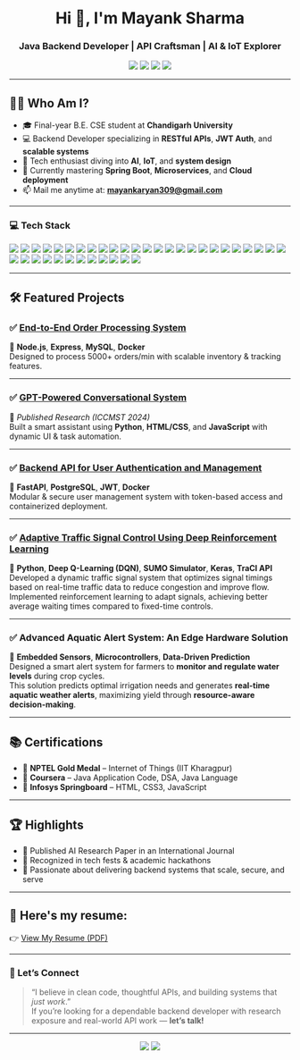 <h1 align="center">Hi 👋, I'm Mayank Sharma</h1>
<h3 align="center">Java Backend Developer | API Craftsman | AI & IoT Explorer</h3>

<p align="center">
  <a href="mailto:mayankaryan309@gmail.com"><img src="https://img.shields.io/badge/Gmail-Red?style=flat-square&logo=gmail&logoColor=white&label=Email"></a>
  <a href="https://www.linkedin.com/in/mayank-sharma15/"><img src="https://img.shields.io/badge/LinkedIn-MayankSharma-blue?style=flat-square&logo=linkedin"></a>
  <a href="https://github.com/Sharma-Mayank15"><img src="https://img.shields.io/badge/GitHub-Sharma--Mayank15-black?style=flat-square&logo=github"></a>
  <a href="https://leetcode.com/u/Mayank_1511/"><img src="https://img.shields.io/badge/LeetCode-Mayank-orange?style=flat-square&logo=leetcode"></a>
</p>

---

## 👨‍💻 Who Am I?

- 🎓 Final-year B.E. CSE student at **Chandigarh University**
- 💻 Backend Developer specializing in **RESTful APIs**, **JWT Auth**, and **scalable systems**
- 🧠 Tech enthusiast diving into **AI**, **IoT**, and **system design**
- 🌱 Currently mastering **Spring Boot**, **Microservices**, and **Cloud deployment**
- 📫 Mail me anytime at: **mayankaryan309@gmail.com**

---

### 💻 Tech Stack

<p align="left">

<p align="left"> <!-- Languages --> <img src="https://img.shields.io/badge/Java-007396?style=flat&logo=java&logoColor=white" /> <img src="https://img.shields.io/badge/Python-3776AB?style=flat&logo=python&logoColor=white" /> <img src="https://img.shields.io/badge/JavaScript-F7DF1E?style=flat&logo=javascript&logoColor=black" /> <img src="https://img.shields.io/badge/C++-00599C?style=flat&logo=c%2B%2B&logoColor=white" /> <img src="https://img.shields.io/badge/SQL-003B57?style=flat&logo=mysql&logoColor=white" /> <img src="https://img.shields.io/badge/HTML5-E34F26?style=flat&logo=html5&logoColor=white" /> <img src="https://img.shields.io/badge/CSS3-1572B6?style=flat&logo=css3&logoColor=white" /> <!-- Backend & API --> <img src="https://img.shields.io/badge/FastAPI-009688?style=flat&logo=fastapi&logoColor=white" /> <img src="https://img.shields.io/badge/Flask-000000?style=flat&logo=flask&logoColor=white" /> <img src="https://img.shields.io/badge/Node.js-339933?style=flat&logo=nodedotjs&logoColor=white" /> <img src="https://img.shields.io/badge/Express.js-000000?style=flat&logo=express&logoColor=white" /> <img src="https://img.shields.io/badge/Spring%20Boot-6DB33F?style=flat&logo=spring-boot&logoColor=white" /> <img src="https://img.shields.io/badge/Servlets-6DB33F?style=flat&logo=java&logoColor=white" /> <img src="https://img.shields.io/badge/RESTful%20API-FF6F00?style=flat&logo=api&logoColor=white" /> <img src="https://img.shields.io/badge/Microservices-FF7043?style=flat&logo=docker&logoColor=white" /> <!-- Machine Learning & AI --> <img src="https://img.shields.io/badge/Keras-D00000?style=flat&logo=keras&logoColor=white" /> <img src="https://img.shields.io/badge/Reinforcement%20Learning-FFB300?style=flat&logo=deepmind&logoColor=black" /> <img src="https://img.shields.io/badge/DQN-1976D2?style=flat&logo=python&logoColor=white" /> <img src="https://img.shields.io/badge/LangChain-000000?style=flat&logo=langchain&logoColor=white" /> <img src="https://img.shields.io/badge/OpenAI%20API-412991?style=flat&logo=openai&logoColor=white" /> <img src="https://img.shields.io/badge/SUMO-000000?style=flat&logo=simscale&logoColor=white" /> <img src="https://img.shields.io/badge/TraCI-007ACC?style=flat&logo=python&logoColor=white" /> <!-- Databases --> <img src="https://img.shields.io/badge/MySQL-4479A1?style=flat&logo=mysql&logoColor=white" /> <img src="https://img.shields.io/badge/PostgreSQL-336791?style=flat&logo=postgresql&logoColor=white" /> <img src="https://img.shields.io/badge/MongoDB-47A248?style=flat&logo=mongodb&logoColor=white" /> <!-- Tools --> <img src="https://img.shields.io/badge/VSCode-007ACC?style=flat&logo=visual-studio-code&logoColor=white" /> <img src="https://img.shields.io/badge/IntelliJ-000000?style=flat&logo=intellij-idea&logoColor=white" /> <img src="https://img.shields.io/badge/Visual%20Studio-5C2D91?style=flat&logo=visual-studio&logoColor=white" /> <img src="https://img.shields.io/badge/Git-F05032?style=flat&logo=git&logoColor=white" /> <img src="https://img.shields.io/badge/GitHub-181717?style=flat&logo=github&logoColor=white" /> <!-- DevOps --> <img src="https://img.shields.io/badge/Docker-2496ED?style=flat&logo=docker&logoColor=white" /> <img src="https://img.shields.io/badge/Docker%20Compose-384D54?style=flat&logo=docker&logoColor=white" /> <img src="https://img.shields.io/badge/CI%2FCD-4285F4?style=flat&logo=github-actions&logoColor=white" /> <!-- BI & Analytics --> <img src="https://img.shields.io/badge/Tableau-E97627?style=flat&logo=tableau&logoColor=white" /> <img src="https://img.shields.io/badge/Power%20BI-F2C811?style=flat&logo=powerbi&logoColor=black" /> <img src="https://img.shields.io/badge/SharePoint-0078D4?style=flat&logo=microsoft-sharepoint&logoColor=white" /> <img src="https://img.shields.io/badge/Microsoft%20365-D83B01?style=flat&logo=microsoftoffice&logoColor=white" /> </p>


---

## 🛠️ Featured Projects

### ✅ [End-to-End Order Processing System](https://github.com/Oliver-Twist15/order-management-api)
🔹 **Node.js**, **Express**, **MySQL**, **Docker**  
Designed to process 5000+ orders/min with scalable inventory & tracking features.

---

### ✅ [GPT-Powered Conversational System](https://www.taylorfrancis.com/chapters/edit/10.1201/9781003561651-11/unlocking-power-generative-pre-training-gpt-3-based-conversational-ai-framework-ishdeep-singla-mayank-sharma-shivam-dubey-aditya-ayush-tyagi-rahul-tiwari)
🔹 *Published Research (ICCMST 2024)*  
Built a smart assistant using **Python**, **HTML/CSS**, and **JavaScript** with dynamic UI & task automation.

---

### ✅ [Backend API for User Authentication and Management](https://github.com/Oliver-Twist15/Backend-API-for-User-Authentication-and-Management)
🔹 **FastAPI**, **PostgreSQL**, **JWT**, **Docker**  
Modular & secure user management system with token-based access and containerized deployment.


---
### ✅ [Adaptive Traffic Signal Control Using Deep Reinforcement Learning](https://github.com/Sharma-Mayank15/IntelliTraffic-Adaptive-Traffic-Signal-Control-using-Deep-Reinforcement-Learning.git)
🔹 **Python**, **Deep Q-Learning (DQN)**, **SUMO Simulator**, **Keras**, **TraCI API**  
Developed a dynamic traffic signal system that optimizes signal timings based on real-time traffic data to reduce congestion and improve flow.  
Implemented reinforcement learning to adapt signals, achieving better average waiting times compared to fixed-time controls.


---
### ✅ Advanced Aquatic Alert System: An Edge Hardware Solution
🔹 **Embedded Sensors**, **Microcontrollers**, **Data-Driven Prediction**  
Designed a smart alert system for farmers to **monitor and regulate water levels** during crop cycles.  
This solution predicts optimal irrigation needs and generates **real-time aquatic weather alerts**, maximizing yield through **resource-aware decision-making**.

---

## 📚 Certifications

- 🥇 **NPTEL Gold Medal** – Internet of Things (IIT Kharagpur)
- 📘 **Coursera** – Java Application Code, DSA, Java Language
- 🧾 **Infosys Springboard** – HTML, CSS3, JavaScript

---

## 🏆 Highlights

- 📜 Published AI Research Paper in an International Journal  
- 🧠 Recognized in tech fests & academic hackathons  
- 🎯 Passionate about delivering backend systems that scale, secure, and serve

---

## 📄 Here's my resume:
👉 [View My Resume (PDF)](https://raw.githubusercontent.com/Sharma-Mayank15/Resume-link/main/Mayank_Sharma_resume.pdf)


---

### 💬 Let’s Connect

> “I believe in clean code, thoughtful APIs, and building systems that *just work*.”  
> If you’re looking for a dependable backend developer with research exposure and real-world API work — **let’s talk!**

---

<p align="center">
  <img src="https://github-readme-stats.vercel.app/api?username=Sharma-Mayank15&show_icons=true&theme=radical" />
  <img src="https://github-readme-stats.vercel.app/api/top-langs/?username=Sharma-Mayank15&layout=compact&theme=radical" />
</p>
